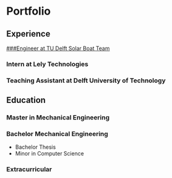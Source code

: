 # Portfolio

## Experience

[###Engineer at TU Delft Solar Boat Team](/pages/solarboat)

### Intern at Lely Technologies

### Teaching Assistant at Delft University of Technology

## Education

### Master in Mechanical Engineering


### Bachelor Mechanical Engineering
- Bachelor Thesis
- Minor in Computer Science

### Extracurricular